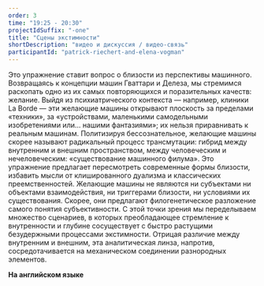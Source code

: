 ```yaml
---
order: 3
time: "19:25 - 20:30"
projectIdSuffix: "-one"
title: "Cцены экстимности"
shortDescription: "видео и дискуссия / видео-связь"
participantId: "patrick-riechert-and-elena-vogman"
---
```


Это упражнение ставит вопрос о близости из перспективы машинного. Возвращаясь к концепции машин Гваттари и Делеза, мы стремимся раскопать одно из их самых повторяющихся и поразительных качеств: желание. Выйдя из психиатрического контекста — например, клиники La Borde — эти желающие машины открывают плоскость за пределами «техники», за «устройствами, маленькими самодельными изобретениями или… нашими фантазиями»; их нельзя приравнивать к реальным машинам. Политизируя бессознательное, желающие машины скорее называют радикальный процесс трансмутации: гибрид между внутренним и внешним пространством, между человеческим и нечеловеческим: «существование машинного филума». Это упражнение предлагает пересмотреть современные формы близости, избавить мысли от клишированного дуализма и классических преемственностей. Желающие машины не являются ни субъектами ни объектами взаимодействия, ни триггерами близости, ни условиями их существования. Скорее, они предлагают филогенетическое разложение самого понятия субъективности. С этой точки зрения мы переделываем множество сценариев, в которых преобладающее стремление к внутренности и глубине сосуществует с быстро растущими безудержными процессами экстимности. Отрицая различие между внутренним и внешним, эта аналитическая линза, напротив, сосредотачивается на механическом соединении разнородных элементов.

**На английском языке**

